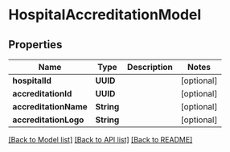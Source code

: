 # HospitalAccreditationModel

## Properties
Name | Type | Description | Notes
------------ | ------------- | ------------- | -------------
**hospitalId** | **UUID** |  | [optional] 
**accreditationId** | **UUID** |  | [optional] 
**accreditationName** | **String** |  | [optional] 
**accreditationLogo** | **String** |  | [optional] 

[[Back to Model list]](../README.md#documentation-for-models) [[Back to API list]](../README.md#documentation-for-api-endpoints) [[Back to README]](../README.md)


